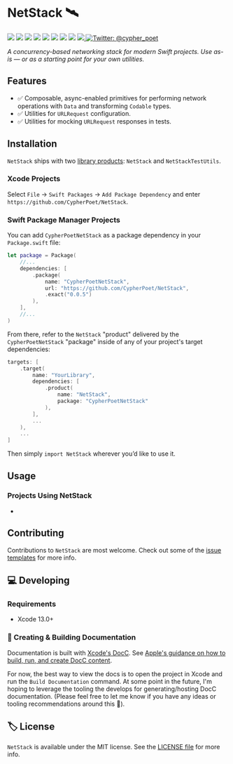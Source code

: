 # NetStack 🛰

<!-- Header Logo -->

<!-- <p align="center">
   <img width="600px" src="./Resources/Assets/banner-logo.png" alt="Banner Logo">
</p> -->


<!-- Badges -->

<p>
    <img src="https://img.shields.io/badge/Swift-5.5-F06C33.svg" />
    <img src="https://img.shields.io/badge/iOS-15.0+-865EFC.svg" />
    <img src="https://img.shields.io/badge/iPadOS-15.0+-F65EFC.svg" />
    <img src="https://img.shields.io/badge/macOS-12.0+-179AC8.svg" />
    <img src="https://img.shields.io/badge/tvOS-15.0+-41465B.svg" />
    <img src="https://img.shields.io/badge/watchOS-8.0+-1FD67A.svg" />
    <img src="https://img.shields.io/badge/License-MIT-blue.svg" />
    <img src="https://github.com/CypherPoet/NetStack/workflows/Build%20&%20Test/badge.svg" />
    <a href="https://github.com/apple/swift-package-manager">
      <img src="https://img.shields.io/badge/spm-compatible-brightgreen.svg?style=flat" />
    </a>
    <a href="https://twitter.com/cypher_poet">
        <img src="https://img.shields.io/badge/Contact-@cypher_poet-lightgrey.svg?style=flat" alt="Twitter: @cypher_poet" />
    </a>
</p>



<p align="center">

_A concurrency-based networking stack for modern Swift projects. Use as-is &mdash; or as a starting point for your own utilities._

<p />


## Features

- ✅ Composable, async-enabled primitives for performing network operations with `Data` and transforming `Codable` types.
- ✅ Utilities for `URLRequest` configuration.
- ✅ Utilities for mocking `URLRequest` responses in tests.


## Installation

`NetStack` ships with two [library products](https://developer.apple.com/documentation/swift_packages/product): `NetStack` and `NetStackTestUtils`.


### Xcode Projects

Select `File` -> `Swift Packages` -> `Add Package Dependency` and enter `https://github.com/CypherPoet/NetStack`.


### Swift Package Manager Projects

You can add `CypherPoetNetStack` as a package dependency in your `Package.swift` file:

```swift
let package = Package(
    //...
    dependencies: [
        .package(
            name: "CypherPoetNetStack",
            url: "https://github.com/CypherPoet/NetStack",
            .exact("0.0.5")
        ),
    ],
    //...
)
```

From there, refer to the `NetStack` "product" delivered by the `CypherPoetNetStack` "package" inside of any of your project's target dependencies:

```swift
targets: [
    .target(
        name: "YourLibrary",
        dependencies: [
            .product(
                name: "NetStack",
                package: "CypherPoetNetStack"
            ),
        ],
        ...
    ),
    ...
]
```

Then simply `import NetStack` wherever you’d like to use it.


## Usage

### Projects Using NetStack

-


## Contributing

Contributions to `NetStack` are most welcome. Check out some of the [issue templates](./.github/ISSUE_TEMPLATE/) for more info.




## 💻 Developing

### Requirements

- Xcode 13.0+


### 📜 Creating & Building Documentation

Documentation is built with [Xcode's DocC](https://developer.apple.com/documentation/docc). See [Apple's guidance on how to build, run, and create DocC content](https://developer.apple.com/documentation/docc/api-reference-syntax).

For now, the best way to view the docs is to open the project in Xcode and run the `Build Documentation` command. At some point in the future, I'm hoping to leverage the tooling the develops for generating/hosting DocC documentation. (Please feel free to let me know if you have any ideas or tooling recommendations around this 🙂).



## 🏷 License

`NetStack` is available under the MIT license. See the [LICENSE file](./LICENSE) for more info.
